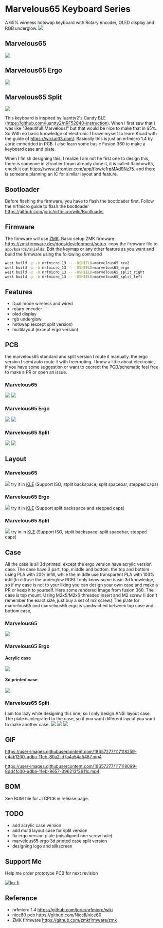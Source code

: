 # Marvelous65 Keyboard Series
A 65% wireless hotswap keyboard with Rotary encoder, OLED display and RGB underglow.
![](https://i.imgur.com/dIZWNfV.jpeg)
## Marvelous65
![](https://i.imgur.com/FA5Elsy.jpg)
## Marvelous65 Ergo
![](https://i.imgur.com/RbpFRcj.jpeg)

## Marvelous65 Split
![](https://cdn.discordapp.com/attachments/406032987243806721/809588674832498698/IMG_20210212_074515.jpg)


This keyboard is inspired by luantty2's Candy BLE (https://github.com/luantty2/nRF52840-instruction). When I first saw that I was like "Beautiful! Marvelous!" but that would be nice to make that in 65%. So With no basic knowledge of electronic I brave myself to learn Kicad with the guide of https://wiki.ai03.com/. Basically this is just an nrfmicro 1.4 by Joric embedded in PCB. I also learn some basic Fusion 360 to make a keyboard case and plate.

When I finish designing this, I realize I am not he first one to design this, there is someone in zfrontier forum already done it, it is called Rainbow65, check it out https://www.zfrontier.com/app/flow/e1rpMAd9Nz75.
and there is someone planning an IC for similar layout and feature. 


## Bootloader
Before flashing the firmware, you have to flash the bootloader first. Follow the nrfmicro guide to flash the bootloader https://github.com/joric/nrfmicro/wiki/Bootloader
## Firmware
The firmware will use [ZMK](https://zmkfirmware.dev/). Basic setup ZMK firmware https://zmkfirmware.dev/docs/development/setup.
copy the firmware file to `app/boards/shields`. Edit the keymap or any other feature as you want and build the firmware using the following command 
```bash
west build -p -b nrfmicro_13 -- -DSHIELD=marvelous65_rev2
west build -p -b nrfmicro_13 -- -DSHIELD=marvelous65_ergo
west build -p -b nrfmicro_13 -- -DSHIELD=marvelous65_split_right
west build -p -b nrfmicro_13 -- -DSHIELD=marvelous65_split_left
```

## Features
- Dual mode wireless and wired
- rotary encoder
- oled display 
- rgb underglow
- hotswap (except split version)
- multilayout (except ergo version)

## PCB 
the marvelous65 standard and split version I route it manually. the ergo version I semi auto route it with freerouting. I know a little about electronic, if you have some suggestion or want to coorect the PCB/schematic feel free to make a PR or open an issue.
### Marvelous65
![](Images/Marvelou65%20Revise%20v2-front.png)
![](Images/Marvelou65%20Revise%20v2-back.png)

### Marvelous65 Ergo
![](Images/Marvelou65-ergo-front.png)
![](Images/Marvelou65-ergo-back.png)

### Marvelous65 Split
![](Images/Marvelous65%20Split-front.png)
![](Images/Marvelous65%20Split-back.png)

## Layout
### Marvelous65
![](https://i.imgur.com/o3pjJZ5.png)
try it in [KLE](http://www.keyboard-layout-editor.com/##@_name=marvelous65%3B&@_x:3%3B&=~%0A%60&=!%0A1&=%2F@%0A2&=%23%0A3&=$%0A4&=%25%0A5&=%5E%0A6&=%2F&%0A7&=*%0A8&=(%0A9&=)%0A0&=%2F_%0A-&=+%0A%2F=&_a:6&w:2%3B&=Back&_x:0.25%3B&=enc1&_x:1&a:7%3B&=&=%3B&@_x:3&a:4&w:1.5%3B&=Tab&=Q&=W&=E&=R&=T&=Y&=U&=I&=O&=P&=%7B%0A%5B&=%7D%0A%5D&_w:1.5%3B&=%7C%0A%5C&_x:3&a:7&w:1.25&h:2&w2:1.5&h2:1&x2:-0.25%3B&=%3B&@_a:4&w:1.25&w2:1.75&l:true%3B&=Caps%20Lock&_x:1.75&w:1.75%3B&=Caps%20Lock&=A&=S&=D&=F&=G&=H&=J&=K&=L&=%2F:%0A%2F%3B&=%22%0A'&_a:6&w:2.25%3B&=Enter&_x:2&a:7%3B&=%3B&@_w:1.25%3B&=&=&_x:0.75&a:6&w:2.25%3B&=Shift&_a:4%3B&=Z&=X&=C&=V&=B&=N&=M&=%3C%0A,&=%3E%0A.&=%3F%0A%2F%2F&_a:6&w:1.75%3B&=Shift%3B&@_y:-0.75&x:17.25&a:7%3B&=%E2%86%91%3B&@_y:-0.25&x:3&a:6&w:1.25%3B&=Ctrl&_w:1.25%3B&=Win&_w:1.25%3B&=Alt&_a:7&w:6.25%3B&=&_a:6%3B&=Alt&=Fn&=Ctrl%3B&@_y:-0.75&x:16.25&a:7%3B&=%E2%86%90&=%E2%86%93&=%E2%86%92%3B&@_x:6.75&w:2.25%3B&=&_w:1.25%3B&=&_w:2.75%3B&=&_w:1.5%3B&=&_w:1.5%3B&=) (Support ISO, stplit backspace, split spacebar, stepped caps)

### Marvelous65 Ergo
![](Images/marvelous-ergo-layout.png)
try it in [KLE](http://www.keyboard-layout-editor.com/##@_name=Marvelous65%20Ergo%3B&@_y:0.2&x:2.75%3B&=%2F@%0A2&_x:8.75%3B&=%2F_%0A-%3B&@_y:-0.95&x:0.75%3B&=~%0A%60&=!%0A1&_x:10.75%3B&=+%0A%2F=&_a:6&w:2%3B&=Backspace&_x:0.75%3B&=ENC%3B&@_y:-0.050000000000000044&x:12.25&a:4%3B&=P%3B&@_y:-0.9500000000000002&x:0.5&w:1.5%3B&=Tab&=Q&_x:10.25%3B&=%7B%0A%5B&=%7D%0A%5D&_w:1.5%3B&=%7C%0A%5C%3B&@_x:0.25&w:1.75%3B&=Caps%20Lock&=A&_x:9.75%3B&=%2F:%0A%2F%3B&=%22%0A'&_a:6&w:2.25%3B&=Enter%3B&@_w:2.25%3B&=Shift&_a:4%3B&=Z&_x:9%3B&=%3E%0A.&=%3F%0A%2F%2F&_a:6&w:1.75%3B&=Shift%3B&@_y:-0.75&x:16.25&a:7%3B&=%E2%86%91%3B&@_y:-0.25&a:6&w:1.25%3B&=Ctrl&_w:1.25%3B&=Win&_x:10&a:7&w:1.25%3B&=&_w:1.25%3B&=%3B&@_y:-0.75&x:15.25%3B&=%E2%86%90&=%E2%86%93&=%E2%86%92%3B&@_r:12&rx:3.05&ry:4.35&y:-1.0999999999999996&x:0.20000000000000018&a:4%3B&=X&=C&=V&=B%3B&@_x:0.20000000000000018&a:7&w:1.25%3B&=&_w:2.75%3B&=%3B&@_rx:3.15&ry:3.35&y:-1.1&x:-0.1499999999999999&a:4%3B&=S&=D&=F&=G%3B&@_rx:3.25&ry:2.35&y:-1.1&x:-0.25%3B&=W&=E&=R&=T%3B&@_rx:3.35&ry:1.35&y:-1.1&x:0.3999999999999999%3B&=%23%0A3&=$%0A4&=%25%0A5&=%5E%0A6%3B&@_r:-12&rx:12.1&y:-1.1&x:-3.5999999999999996%3B&=%2F&%0A7&=*%0A8&=(%0A9&=)%0A0%3B&@_rx:12.2&ry:2.35&y:-1.1&x:-3.9499999999999993%3B&=Y&=U&=I&=O%3B&@_rx:12.3&ry:3.35&y:-1.1&x:-3.5500000000000007%3B&=H&=J&=K&=L%3B&@_rx:12.4&ry:4.35&y:-1.0999999999999996&x:-4.15&a:7%3B&=&_a:4%3B&=N&=M&=%3C%0A,%3B&@_rx:12.525&ry:5.5415&y:-1.2915&x:-4.025&a:7&w:2.25%3B&=&_w:1.25%3B&=) (Support split backspace and stepped caps) 

### Marvelous65 Split
![](Images/marvelous65-split-layout.png)
try in in [KLE](http://www.keyboard-layout-editor.com/##@_name=Marvelous%20split%3B&@_x:18.25&a:6&w:2%3B&=Backspace%3B&@_x:2.25%3B&=L%2F_ENC&_x:0.25&a:4%3B&=~%0A%60&=!%0A1&=%2F@%0A2&=%23%0A3&=$%0A4&=%25%0A5&=%5E%0A6&_x:1.75%3B&=%2F&%0A7&=*%0A8&=(%0A9&=)%0A0&=%2F_%0A-&=+%0A%2F=&_a:7%3B&=&=&_x:0.25&a:6%3B&=R%2F_ENC%3B&@_x:3.5&a:4&w:1.5%3B&=Tab&=Q&=W&=E&=R&=T&_x:1.75%3B&=Y&=U&=I&=O&=P&=%7B%0A%5B&=%7D%0A%5D&_w:1.5%3B&=%7C%0A%5C&_x:2.75&a:7&w:1.25&h:2&w2:1.5&h2:1&x2:-0.25%3B&=%3B&@_a:6&w:1.25&w2:1.75&l:true%3B&=Cap&_x:2.25&a:4&w:1.75%3B&=Caps%20Lock&=A&=S&=D&=F&=G&_x:1.75%3B&=H&=J&=K&=L&=%2F:%0A%2F%3B&=%22%0A'&_a:6&w:2.25%3B&=Enter&_x:1.75&a:7%3B&=%3B&@_a:6&w:2.25%3B&=Shift&_x:1.25&a:7&w:1.25%3B&=&=&_a:4%3B&=Z&=X&=C&=V&=B&_x:1.75%3B&=N&=M&=%3C%0A,&=%3E%0A.&=%3F%0A%2F%2F&_a:6&w:1.75%3B&=Shift%3B&@_y:-0.75&x:19.5&a:7%3B&=%E2%86%91%3B&@_y:-0.25&x:3.5&a:6&w:1.25%3B&=Ctrl&_w:1.25%3B&=Win&_w:1.25%3B&=Alt&_a:7&w:2.25%3B&=&_w:1.25%3B&=&_x:1.75&w:2.75%3B&=&_a:6%3B&=Alt&=Fn&=Ctrl%3B&@_y:-0.75&x:18.5&a:7%3B&=%E2%86%90&=%E2%86%93&=%E2%86%92%3B&@_x:15.25&w:1.5%3B&=&_w:1.5%3B&=) (Support ISO, stplit backspace, split spacebar, stepped caps)

## Case
All the case is all 3d printed, except the ergo version have acrylic version case. The case have 3 part, top, middle and bottom. the top and bottom using PLA with 20% infill, while the middle use transparent PLA with 100% infill(to diffuse the underglow RGB) I only know some basic 3d knowledge, so if my case is not to your liking you can design your own case and make a PR or keep it to yourself. Here some rendered Image from fusion 360. The case is top mount. Using M2x5/M2x6 threaded insert and M2 screw (I don't remember the exact size, just buy a set of m2 screw.) The plate for marvelous65 and marvelous65 ergo is sandwiched between top case and bottom case, 

### Marvelous65
![](https://i.imgur.com/kWaMtP9.png)
### Marvelous65 Ergo
#### Acrylic case
![](https://media.discordapp.net/attachments/405716387592667136/822803002922106920/marvelous65_acrylic_case_2021-Mar-20_11-47-22AM-000_CustomizedView4419458162.png?width=1440&height=527)
#### 3d printed case
![](https://media.discordapp.net/attachments/405716387592667136/816909060640866315/5c420c4b-81d4-4f6b-97f5-fd4ebf97db4e.PNG?width=1440&height=527)

### Marvelous65 Split
I am too lazy while designing this one, so I only design ANSI layout case. The plate is integrated to the case, so if you want different layout you want to make another case.
![](Images/case.png)
![](Images/case2.png)
![](Images/case3.png)

## GIF

https://user-images.githubusercontent.com/18657277/117118259-c4ab1200-adba-11eb-80a2-d7a4a54a5487.mp4

https://user-images.githubusercontent.com/18657277/117118099-8dd4fc00-adba-11eb-8657-396213f3611c.mp4

## BOM
See BOM file for JLCPCB in release page. 



## TODO
- add acrylic case version
- add multi layout case for split version
- fix ergo version plate (misaligned one screw hole)
- marvelous65 ergo 3d printed case split version
- designing logo and silkscreen

## Support Me
Help me order prototype PCB for next revision

[![ko-fi](https://ko-fi.com/img/githubbutton_sm.svg)](https://ko-fi.com/V7V71MRSU)

## Reference 
- nrfmicro 1.4 https://github.com/joric/nrfmicro/wiki
- nice60 pcb https://github.com/Nicell/nice60
- ZMK firmware https://github.com/zmkfirmware/zmk
